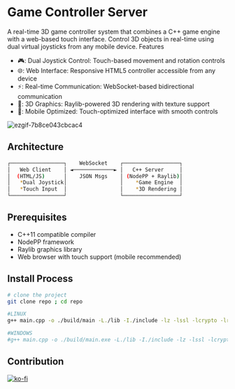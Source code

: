 # Game Controller Server

A real-time 3D game controller system that combines a C++ game engine with a web-based touch interface. Control 3D objects in real-time using dual virtual joysticks from any mobile device.
Features

- 🎮: Dual Joystick Control: Touch-based movement and rotation controls
- 🌐: Web Interface: Responsive HTML5 controller accessible from any device
- ⚡: Real-time Communication: WebSocket-based bidirectional communication
- 🎯: 3D Graphics: Raylib-powered 3D rendering with texture support
- 📱: Mobile Optimized: Touch-optimized interface with smooth controls

![ezgif-7b8ce043cbcac4](https://github.com/user-attachments/assets/a228b2ea-4d29-4949-8466-1e2a12ceddac)


## Architecture
```bash
┌─────────────────┐    WebSocket    ┌──────────────────┐
│   Web Client    │ ◄─────────────► │   C++ Server     │
│  (HTML/JS)      │    JSON Msgs    │ (NodePP + Raylib)│
│   *Dual Joystick│                 │    *Game Engine  │
│   *Touch Input  │                 │    *3D Rendering │
└─────────────────┘                 └──────────────────┘
```

## Prerequisites
- C++11 compatible compiler
- NodePP framework
- Raylib graphics library
- Web browser with touch support (mobile recommended)

## Install Process
```bash
# clone the project
git clone repo ; cd repo

#LINUX
g++ main.cpp -o ./build/main -L./lib -I./include -lz -lssl -lcrypto -lraylib; ./build/main

#WINDOWS
#g++ main.cpp -o ./build/main.exe -L./lib -I./include -lz -lssl -lcrypto -lraylib -lws2_32 -lwinmm -lgdi32 ; ./build/main.exe
```


## Contribution
[![ko-fi](https://ko-fi.com/img/githubbutton_sm.svg)](https://ko-fi.com/edbc_repo)
